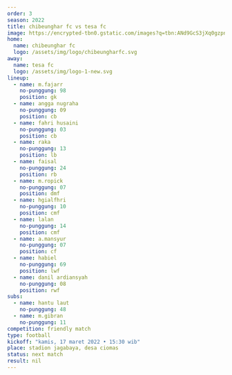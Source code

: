 ```yaml
---
order: 3
season: 2022
title: chibeunghar fc vs tesa fc
image: https://encrypted-tbn0.gstatic.com/images?q=tbn:ANd9GcS3jXq0gzpnLc4bBAE_icBzU6q1nLlgZAmfXg&usqp=CAU
home:
  name: chibeunghar fc
  logo: /assets/img/logo/chibeungharfc.svg
away:
  name: tesa fc
  logo: /assets/img/logo-1-new.svg
lineup:
  - name: m.fajarr
    no-punggung: 98
    position: gk
  - name: angga nugraha
    no-punggung: 09
    position: cb
  - name: fahri husaini
    no-punggung: 03
    position: cb
  - name: raka
    no-punggung: 13
    position: lb
  - name: faisal
    no-punggung: 24
    position: rb
  - name: m.ropick
    no-punggung: 07
    position: dmf
  - name: hgialfhri
    no-punggung: 10
    position: cmf
  - name: lalan
    no-punggung: 14
    position: cmf
  - name: a.mansyur
    no-punggung: 07
    position: cf
  - name: habiel
    no-punggung: 69
    position: lwf
  - name: danil ardiansyah
    no-punggung: 08
    position: rwf
subs:
  - name: hantu laut
    no-punggung: 48
  - name: m.gibran
    no-punggung: 11
competition: friendly match
type: football 
kickoff: "kamis, 17 maret 2022 • 15:30 wib"
place: stadion jagabaya, desa ciomas
status: next match
result: nil
---
```

